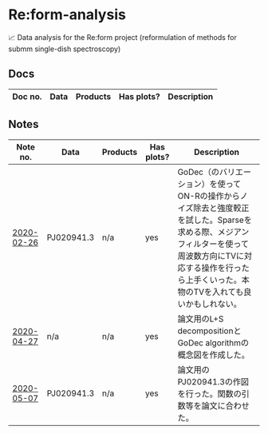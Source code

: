 # Re:form-analysis
:chart_with_upwards_trend: Data analysis for the Re:form project (reformulation of methods for submm single-dish spectroscopy)

## Docs

| Doc no. | Data | Products | Has plots? | Description |
| --- | --- | --- | --- | --- |

## Notes

| Note no. | Data | Products | Has plots? | Description |
| --- | --- | --- | --- | --- |
| [2020-02-26](notes/2020-02-26) | PJ020941.3 | n/a | yes | GoDec（のバリエーション）を使ってON-Rの操作からノイズ除去と強度較正を試した。Sparseを求める際、メジアンフィルターを使って周波数方向にTVに対応する操作を行ったら上手くいった。本物のTVを入れても良いかもしれない。 |
| [2020-04-27](notes/2020-04-27) | n/a | n/a | yes | 論文用のL+S decompositionとGoDec algorithmの概念図を作成した。 |
| [2020-05-07](notes/2020-05-07) | PJ020941.3 | n/a | yes | 論文用のPJ020941.3の作図を行った。関数の引数等を論文に合わせた。 |
